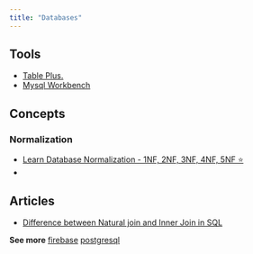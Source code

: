 ```yaml
---
title: "Databases"
---
```


## Tools

-   [Table Plus.](https://tableplus.com/)
-   [Mysql Workbench](https://www.mysql.com/products/workbench/)

## Concepts

### Normalization
- [Learn Database Normalization - 1NF, 2NF, 3NF, 4NF, 5NF ⭐️](https://www.youtube.com/watch?v=GFQaEYEc8_8)
- 

## Articles

-   [Difference between Natural join and Inner Join in SQL](https://www.geeksforgeeks.org/difference-between-natural-join-and-inner-join-in-sql/)

**See more**
[firebase](database/firebase.md)
[postgresql](database/postgresql.md)
